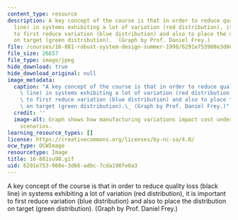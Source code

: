 ```yaml
---
content_type: resource
description: A key concept of the course is that in order to reduce quality loss (black
  line) in systems exhibiting a lot of variation (red distribution), it is important
  to first reduce variation (blue distribution) and also to place the distribution
  on target (green distribution).  (Graph by Prof. Daniel Frey.)
file: /courses/16-881-robust-system-design-summer-1998/6291e753908e3d66adbc7cda198fe0a3_16-881su98.gif
file_size: 26657
file_type: image/jpeg
hide_download: true
hide_download_original: null
image_metadata:
  caption: "A key concept of the course is that in order to reduce quality loss (black\
    \ line) in systems exhibiting a lot of variation (red distribution), it is important\
    \ to first reduce variation (blue distribution) and also to place the distribution\
    \ on target (green distribution).\_ (Graph by Prof. Daniel Frey.)"
  credit: ''
  image-alt: Graph shows how manufacturing variations impact cost under different
    scenarios.
learning_resource_types: []
license: https://creativecommons.org/licenses/by-nc-sa/4.0/
ocw_type: OCWImage
resourcetype: Image
title: 16-881su98.gif
uid: 6291e753-908e-3d66-adbc-7cda198fe0a3
---
```

A key concept of the course is that in order to reduce quality loss (black line) in systems exhibiting a lot of variation (red distribution), it is important to first reduce variation (blue distribution) and also to place the distribution on target (green distribution).  (Graph by Prof. Daniel Frey.)